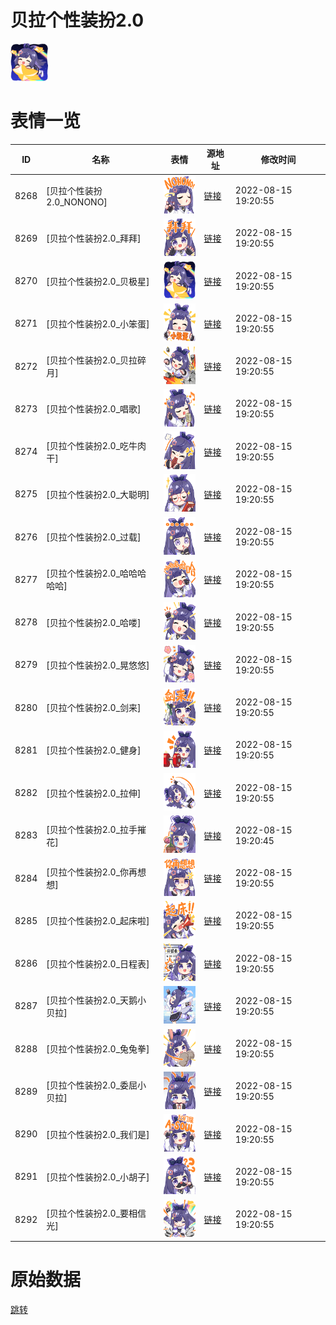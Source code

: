 # 贝拉个性装扮2.0

<img src="./cover.png" height="60" alt="cover" />

# 表情一览

|ID|名称|表情|源地址|修改时间|
|----|----|----|----|----|
|8268|[贝拉个性装扮2.0_NONONO]|<img src="./pic/008268_%5B贝拉个性装扮2.0_NONONO%5D.png" height="60" alt="NONONO"/>|[链接](http://i0.hdslb.com/bfs/emote/58d58f34f03725c500672c6dc4b6d46b60c56f20.png)|2022-08-15 19:20:55|
|8269|[贝拉个性装扮2.0_拜拜]|<img src="./pic/008269_%5B贝拉个性装扮2.0_拜拜%5D.png" height="60" alt="拜拜"/>|[链接](http://i0.hdslb.com/bfs/emote/1f378ae689a8be951b3d0f8dc64cf4c83a81063d.png)|2022-08-15 19:20:55|
|8270|[贝拉个性装扮2.0_贝极星]|<img src="./pic/008270_%5B贝拉个性装扮2.0_贝极星%5D.png" height="60" alt="贝极星"/>|[链接](http://i0.hdslb.com/bfs/emote/53f1f160ce1c39be1363beb0151726be7975f2c9.png)|2022-08-15 19:20:55|
|8271|[贝拉个性装扮2.0_小笨蛋]|<img src="./pic/008271_%5B贝拉个性装扮2.0_小笨蛋%5D.png" height="60" alt="小笨蛋"/>|[链接](http://i0.hdslb.com/bfs/emote/049ce0b3d15085273e74790e5611d197c1235345.png)|2022-08-15 19:20:55|
|8272|[贝拉个性装扮2.0_贝拉碎月]|<img src="./pic/008272_%5B贝拉个性装扮2.0_贝拉碎月%5D.png" height="60" alt="贝拉碎月"/>|[链接](http://i0.hdslb.com/bfs/emote/913bc76e0b0c5aff1ec006005e3b50dfddc034b3.png)|2022-08-15 19:20:55|
|8273|[贝拉个性装扮2.0_唱歌]|<img src="./pic/008273_%5B贝拉个性装扮2.0_唱歌%5D.png" height="60" alt="唱歌"/>|[链接](http://i0.hdslb.com/bfs/emote/a5e0b99e161fb1a014310f8585f57be8e8f80413.png)|2022-08-15 19:20:55|
|8274|[贝拉个性装扮2.0_吃牛肉干]|<img src="./pic/008274_%5B贝拉个性装扮2.0_吃牛肉干%5D.png" height="60" alt="吃牛肉干"/>|[链接](http://i0.hdslb.com/bfs/emote/9d2fee0ca78b7dc5f3b41d4f180c83ec5d3f9c50.png)|2022-08-15 19:20:55|
|8275|[贝拉个性装扮2.0_大聪明]|<img src="./pic/008275_%5B贝拉个性装扮2.0_大聪明%5D.png" height="60" alt="大聪明"/>|[链接](http://i0.hdslb.com/bfs/emote/fa36ff90adff29aec5b8943b9a041c50c218b3bd.png)|2022-08-15 19:20:55|
|8276|[贝拉个性装扮2.0_过载]|<img src="./pic/008276_%5B贝拉个性装扮2.0_过载%5D.png" height="60" alt="过载"/>|[链接](http://i0.hdslb.com/bfs/emote/19c03975ca04b6fff2374d50fef85bc7da444c81.png)|2022-08-15 19:20:55|
|8277|[贝拉个性装扮2.0_哈哈哈哈哈]|<img src="./pic/008277_%5B贝拉个性装扮2.0_哈哈哈哈哈%5D.png" height="60" alt="哈哈哈哈哈"/>|[链接](http://i0.hdslb.com/bfs/emote/45e653e2c36e0e9fab90165781681f1b1055e02f.png)|2022-08-15 19:20:55|
|8278|[贝拉个性装扮2.0_哈喽]|<img src="./pic/008278_%5B贝拉个性装扮2.0_哈喽%5D.png" height="60" alt="哈喽"/>|[链接](http://i0.hdslb.com/bfs/emote/7d0c11b0c608ec99cb2a1bb5486054a35903c150.png)|2022-08-15 19:20:55|
|8279|[贝拉个性装扮2.0_晃悠悠]|<img src="./pic/008279_%5B贝拉个性装扮2.0_晃悠悠%5D.png" height="60" alt="晃悠悠"/>|[链接](http://i0.hdslb.com/bfs/emote/2f4b3ffbf0b5ef8566a1ddb2008962d2bfc94d43.png)|2022-08-15 19:20:55|
|8280|[贝拉个性装扮2.0_剑来]|<img src="./pic/008280_%5B贝拉个性装扮2.0_剑来%5D.png" height="60" alt="剑来"/>|[链接](http://i0.hdslb.com/bfs/emote/b7bb5279c3ab9314cfb82f69e371cf49471f9916.png)|2022-08-15 19:20:55|
|8281|[贝拉个性装扮2.0_健身]|<img src="./pic/008281_%5B贝拉个性装扮2.0_健身%5D.png" height="60" alt="健身"/>|[链接](http://i0.hdslb.com/bfs/emote/904d0634bce17c0b38fdc27726b3df911cdb4f86.png)|2022-08-15 19:20:55|
|8282|[贝拉个性装扮2.0_拉伸]|<img src="./pic/008282_%5B贝拉个性装扮2.0_拉伸%5D.png" height="60" alt="拉伸"/>|[链接](http://i0.hdslb.com/bfs/emote/135451f3646751f3e4046eb3cce85ee9f85ea9ad.png)|2022-08-15 19:20:55|
|8283|[贝拉个性装扮2.0_拉手摧花]|<img src="./pic/008283_%5B贝拉个性装扮2.0_拉手摧花%5D.png" height="60" alt="拉手摧花"/>|[链接](http://i0.hdslb.com/bfs/emote/7fcc90db0ea99d883946234ba079fe7ad0d63e47.png)|2022-08-15 19:20:45|
|8284|[贝拉个性装扮2.0_你再想想]|<img src="./pic/008284_%5B贝拉个性装扮2.0_你再想想%5D.png" height="60" alt="你再想想"/>|[链接](http://i0.hdslb.com/bfs/emote/5f773729046cf9379e28ec2e2937fc1f29149825.png)|2022-08-15 19:20:55|
|8285|[贝拉个性装扮2.0_起床啦]|<img src="./pic/008285_%5B贝拉个性装扮2.0_起床啦%5D.png" height="60" alt="起床啦"/>|[链接](http://i0.hdslb.com/bfs/emote/8620d5871cb5d6ee51168656714a7c1b7df66422.png)|2022-08-15 19:20:55|
|8286|[贝拉个性装扮2.0_日程表]|<img src="./pic/008286_%5B贝拉个性装扮2.0_日程表%5D.png" height="60" alt="日程表"/>|[链接](http://i0.hdslb.com/bfs/emote/8014bb5f0ff8535cea7905d42cf0017f4c5e4b48.png)|2022-08-15 19:20:55|
|8287|[贝拉个性装扮2.0_天鹅小贝拉]|<img src="./pic/008287_%5B贝拉个性装扮2.0_天鹅小贝拉%5D.png" height="60" alt="天鹅小贝拉"/>|[链接](http://i0.hdslb.com/bfs/emote/4b61974ae4ee9cd8a1a998fb081463b304c46936.png)|2022-08-15 19:20:55|
|8288|[贝拉个性装扮2.0_兔兔拳]|<img src="./pic/008288_%5B贝拉个性装扮2.0_兔兔拳%5D.png" height="60" alt="兔兔拳"/>|[链接](http://i0.hdslb.com/bfs/emote/8ac07268835faa289eb17d0ddd5355d7aa016dad.png)|2022-08-15 19:20:55|
|8289|[贝拉个性装扮2.0_委屈小贝拉]|<img src="./pic/008289_%5B贝拉个性装扮2.0_委屈小贝拉%5D.png" height="60" alt="委屈小贝拉"/>|[链接](http://i0.hdslb.com/bfs/emote/06ef502659012e9e954a0cf22d7eed881875aa1d.png)|2022-08-15 19:20:55|
|8290|[贝拉个性装扮2.0_我们是]|<img src="./pic/008290_%5B贝拉个性装扮2.0_我们是%5D.png" height="60" alt="我们是"/>|[链接](http://i0.hdslb.com/bfs/emote/226115ecc5ad0d11e9cc8983f3f36d32b9400d09.png)|2022-08-15 19:20:55|
|8291|[贝拉个性装扮2.0_小胡子]|<img src="./pic/008291_%5B贝拉个性装扮2.0_小胡子%5D.png" height="60" alt="小胡子"/>|[链接](http://i0.hdslb.com/bfs/emote/9d1f7b970bdbfae44389485ef08a2d48bcec28b8.png)|2022-08-15 19:20:55|
|8292|[贝拉个性装扮2.0_要相信光]|<img src="./pic/008292_%5B贝拉个性装扮2.0_要相信光%5D.png" height="60" alt="要相信光"/>|[链接](http://i0.hdslb.com/bfs/emote/60b61760dd35cdff7d415f58010fe625590d7245.png)|2022-08-15 19:20:55|

# 原始数据

[跳转](./raw.json)

